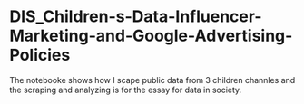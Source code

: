 # DIS_Children-s-Data-Influencer-Marketing-and-Google-Advertising-Policies
The notebooke shows how I scape public data from 3 children channles and the scraping and analyzing is for the essay for data in society.
